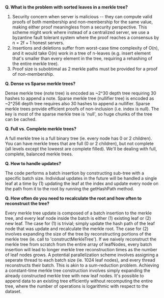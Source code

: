 **Q. What is the problem with sorted leaves in a merkle tree?**

1. Security concern when server is malicious -- they can compute valid proofs of both membership and non-membership for the same value, making either proof meaningless from a security perspective. This scheme might work where instead of a centralized server, we use a byzantine fault tolerant system where the proof reaches a consensus by n = 2f + 1 honest servers.
2. Insertions and deletions suffer from worst-case time complexity of O(n), and it would take O(n) work in a tree of n-leaves (e.g. insert element that's smaller than every element in the tree, requiring a rehashing of the entire merkle tree).
3. Proof size is subobtimal as 2 merkle paths must be provided for a proof of non-membership.

**Q. Dense vs Sparse merkle trees?**

Dense merkle tree (note tree) is encoded as ~2^30 depth tree requiring 30 hashes to append a note. Sparse merkle tree (nullifier tree) is encoded as ~2^256 depth tree requires also 30 hashes to append a nullifier. Sparse merkle trees provide efficient proofs of non-inclusion (i.e. index is null). The key is most of the sparse merkle tree is 'null', so huge chunks of the tree can be cached.

**Q. Full vs. Complete merkle trees?**

A full merkle tree is a full binary tree (ie. every node has 0 or 2 children). You can have merkle trees that are full (0 or 2 children), but not complete (all levels except the loweest are complete filled). We'll be dealing with full, complete, balanced merkle trees.

**Q. How to handle updates?**

The code performs a batch insertion by constructing sub-tree with a specific batch size. Individual updates in the future will be handled a single leaf at a time by (1) updating the leaf at the index and update every node on the path from it to the root by running the getHashPath method.

**Q. How often do you need to recalculate the root and how often to reconstruct the tree?**

Every merkle tree update is composed of a batch insertion to the merkle tree, and every leaf node inside the batch is either (1) existing leaf or (2) new leaf. The case for (1) is trivial; simply update the hash path of the leaf node that was update and recalculate the merkle root. The case for (2) involves expanding the size of the tree by reconstructing portions of the merkle tree
(ie. call to 'constructMerkleTree'). If we naively reconstruct the merkle tree from scratch from the entire array of leafNodes, every batch insertion will lead to longer merkle tree reconstruction times as the number of leaf nodes grows. A potential parallelization scheme involves assigning a seperate thread to each batch size (ie. 1024 leaf nodes), and every thread reconstructs their batch. This is akin to a sum-reduction problem. Achieving a constant-time merkle tree construction involves simply expanding the already constructed merkle tree with new leaf nodes. It's possible to append data to an existing tree efficiently without recomputing the entire tree, where the number of operations is logarithmic with respect to the dataset.
